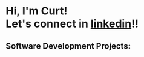<h1>Hi, I'm Curt! <br/><a> Let's connect in </a> <a href="www.linkedin.com/in/curt-ericson-jaurigue-43232423b">linkedin</a>!! </h1>


<h2>Software Development Projects:</h2>
<!-- SAMPLE LINK 
<b>Data Structures and Algorithms Practice (AlgoExpert)</b>
  - [Praciting DS & Algos in Python](https://github.com/joshmadakor1/Algorithms-Practice)
-->
<!--

<h2>Certification:</h2>

Here are some ideas to get you started:

- 🔭 I’m currently working on ...
- 🌱 I’m currently learning ...
- 👯 I’m looking to collaborate on ...
- 🤔 I’m looking for help with ...
- 💬 Ask me about ...
- 📫 How to reach me: ...
- 😄 Pronouns: ...
- ⚡ Fun fact: ...
-->
